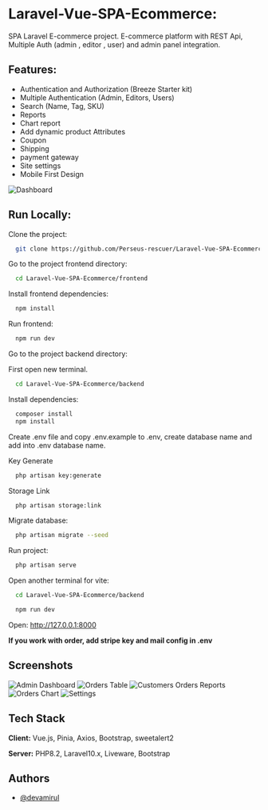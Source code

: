 # Laravel-Vue-SPA-Ecommerce:

SPA Laravel E-commerce project. E-commerce platform with REST Api, Multiple Auth (admin , editor , user) and admin panel integration.

## Features:
- Authentication and Authorization (Breeze Starter kit)
- Multiple Authentication (Admin, Editors, Users)
- Search (Name, Tag, SKU)
- Reports
- Chart report
- Add dynamic product Attributes
- Coupon
- Shipping
- payment gateway
- Site settings
- Mobile First Design


![Dashboard](https://i.ibb.co/zb5z8jw/spa1.png)

## Run Locally:

Clone the project:

```bash
  git clone https://github.com/Perseus-rescuer/Laravel-Vue-SPA-Ecommerce.git
```

Go to the project frontend directory:

```bash
  cd Laravel-Vue-SPA-Ecommerce/frontend
```

Install frontend dependencies:

```bash
  npm install
```
Run frontend:

```bash
  npm run dev
```

Go to the project backend directory:

First open new terminal.

```bash
  cd Laravel-Vue-SPA-Ecommerce/backend
```

Install dependencies:

```bash
  composer install
  npm install
```
Create .env file and copy .env.example to .env, create database name and add into .env database name.

Key Generate
```bash
  php artisan key:generate
```
Storage Link
```bash
  php artisan storage:link
```

Migrate database:

```bash
  php artisan migrate --seed
```

Run project:

```bash
  php artisan serve
```

Open another terminal for vite:

```bash
  cd Laravel-Vue-SPA-Ecommerce/backend
```

```bash
  npm run dev
```

Open: http://127.0.0.1:8000

**If you work with order, add stripe key and mail config in .env**

## Screenshots

![Admin Dashboard](https://i.ibb.co/zb5z8jw/spa1.png)
![Orders Table](https://i.ibb.co/LhMVYzY/spa2.png)
![Customers Orders Reports](https://i.ibb.co/9WNRVmw/spa3.png)
![Orders Chart](https://i.ibb.co/phgCVbw/spa7.png)
![Settings](https://i.ibb.co/vsGPXpN/spa5.png)


## Tech Stack

**Client:** Vue.js, Pinia, Axios, Bootstrap, sweetalert2

**Server:** PHP8.2, Laravel10.x, Liveware, Bootstrap


## Authors

- [@devamirul](https://www.github.com/devamirul)
